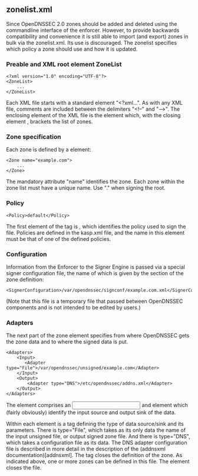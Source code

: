 ## zonelist.xml

Since OpenDNSSEC 2.0 zones should be added and deleted using the commandline interface of the enforcer. However, to provide backwards compatibility and convenience it is still able to import (and export) zones in bulk via the zonelist.xml. Its use is discouraged. The zonelist specifies which policy a zone should use and how it is updated.

### Preable and XML root element ZoneList

    <?xml version="1.0" encoding="UTF-8"?>
    <ZoneList>
        ...
    </ZoneList>

Each XML file starts with a standard element "<?xml...". As with any XML file, comments are included between the delimiters "<!–" and "–>". The enclosing element of the XML file is the element <ZoneList> which, with the closing element </ZoneList>, brackets the list of zones.

### Zone specification

Each zone is defined by a <Zone> element:

    <Zone name="example.com">
        ...
    </Zone>

The mandatory attribute "name" identifies the zone. Each zone within the zone list must have a unique name. Use "." when signing the root.

### Policy

    <Policy>default</Policy>

The first element of the <Zone> tag is <Policy>, which identifies the policy used to sign the file. Policies are defined in the kasp.xml file, and the name in this element must be that of one of the defined policies.

### Configuration

Information from the Enforcer to the Signer Engine is passed via a special signer configuration file, the name of which is given by the <SignerConfiguration> section of the zone definition:

    <SignerConfiguration>/var/opendnssec/signconf/example.com.xml</SignerConfiguration>

(Note that this file is a temporary file that passed between OpenDNSSEC components and is not intended to be edited by users.)

### Adapters

The next part of the zone element specifies from where OpenDNSSEC gets the zone data and to where the signed data is put.

    <Adapters>
        <Input>
           <Adapter type="File">/var/opendnssec/unsigned/example.com</Adapter>
        </Input>
        <Output>
            <Adapter type="DNS">/etc/opendnssec/addns.xml</Adapter>
        </Output>
    </Adapters>

The <Adapters> element comprises an <Input> and <Output> element which (fairly obviously) identify the input source and output sink of the data.

Within each element is a tag defining the type of data source/sink and its parameters. There is type="File", which takes as its only data the name of the input unsigned file, or output signed zone file. And there is type="DNS", which takes a configuration file as its data. The DNS adapter configuration file is described in more detail in the description of the (addnsxml documentation)[addnsxml].
The </Zone> tag closes the definition of the zone. As indicated above, one or more zones can be defined in this file. The </ZoneList> element closes the file.
